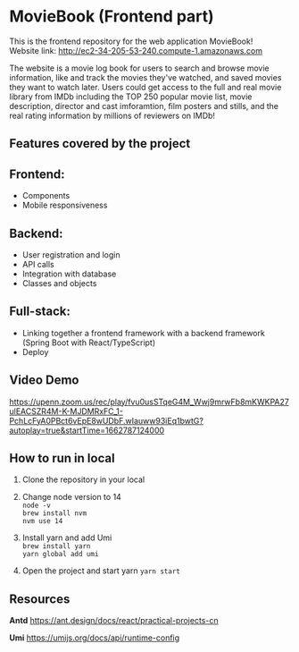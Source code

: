 # MovieBook (Frontend part)
This is the frontend repository for the web application MovieBook!   
Website link: http://ec2-34-205-53-240.compute-1.amazonaws.com

The website is a movie log book for users to search and browse movie information, like and track the movies they've watched, and saved movies they want to watch later. Users could get access to the full and real movie library from IMDb including the TOP 250 popular movie list, movie description, director and cast imforamtion, film posters and stills, and the real rating information by millions of reviewers on IMDb! 

## Features covered by the project
## Frontend:
- Components
- Mobile responsiveness

## Backend:
- User registration and login
- API calls
- Integration with database
- Classes and objects

## Full-stack:
- Linking together a frontend framework with a backend framework (Spring Boot with React/TypeScript)   
- Deploy

## Video Demo
https://upenn.zoom.us/rec/play/fvu0usSTqeG4M_Wwj9mrwFb8mKWKPA27ulEACSZR4M-K-MJDMRxFC_1-PchLcFyA0PBct6vEpE8wUDbF.wIauww93iEq1bwtG?autoplay=true&startTime=1662787124000   

## How to run in local
1. Clone the repository in your local

2. Change node version to 14   
```node -v```   
```brew install nvm```   
```nvm use 14```   

3. Install yarn and add Umi   
```brew install yarn```   
```yarn global add umi```   

4. Open the project and start yarn
```yarn start```


## Resources

**Antd** https://ant.design/docs/react/practical-projects-cn

**Umi** https://umijs.org/docs/api/runtime-config
